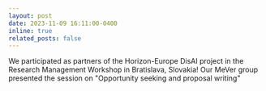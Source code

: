 ```yaml
---
layout: post
date: 2023-11-09 16:11:00-0400
inline: true
related_posts: false
---
```



We participated as partners of the Horizon-Europe DisAI project in the Research Management Workshop in Bratislava, Slovakia! Our MeVer group presented the session on "Opportunity seeking and proposal writing"
